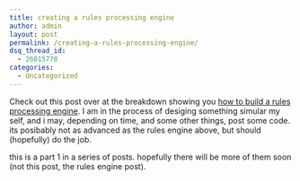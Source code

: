 ```yaml
---
title: creating a rules processing engine
author: admin
layout: post
permalink: /creating-a-rules-processing-engine/
dsq_thread_id:
  - 26015778
categories:
  - Uncategorized
---
```

Check out this post over at the breakdown showing you <a class href="http://wijix.com/blogs/breakdown/archive/2007/04/09/creating-a-rules-processing-framework-part-1-the-rules-provider.aspx">how to build a rules processing engine</a>. I am in the process of desiging something simular my self, and i may, depending on time, and some other things, post some code. its posibably not as advanced as the rules engine above, but should (hopefully) do the job.

this is a part 1 in a series of posts. hopefully there will be more of them soon (not this post, the rules engine post).